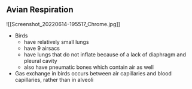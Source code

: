 ## Avian Respiration
![[Screenshot_20220614-195517_Chrome.jpg]]
- Birds
	- have relatively small lungs
	- have 9 airsacs 
	- have lungs that do not inflate because of a lack of diaphragm and pleural cavity
	- also have pneumatic bones which contain air as well
- Gas exchange in birds occurs between air capillaries and blood capillaries, rather than in alveoli